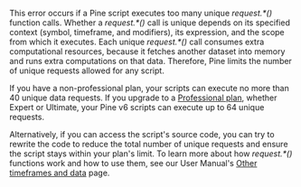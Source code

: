This error occurs if a Pine script executes too many unique _request.\*()_ function calls. Whether a _request.\*()_ call is unique depends on its specified context (symbol, timeframe, and modifiers), its expression, and the scope from which it executes. Each unique _request.\*()_ call consumes extra computational resources, because it fetches another dataset into memory and runs extra computations on that data. Therefore, Pine limits the number of unique requests allowed for any script. 

If you have a non-professional plan, your scripts can execute no more than 40 unique data requests. If you upgrade to a [Professional plan](https://www.tradingview.com/pricing/?status=pro), whether Expert or Ultimate, your Pine v6 scripts can execute up to 64 unique requests. 

Alternatively, if you can access the script's source code, you can try to rewrite the code to reduce the total number of unique requests and ensure the script stays within your plan's limit. To learn more about how _request.\*()_ functions work and how to use them, see our User Manual's [Other timeframes and data](https://www.tradingview.com/pine-script-docs/concepts/other-timeframes-and-data/) page.